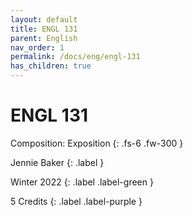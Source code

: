 ```yaml
---
layout: default
title: ENGL 131
parent: English
nav_order: 1
permalink: /docs/eng/engl-131
has_children: true
---
```


# ENGL 131

Composition: Exposition
{: .fs-6 .fw-300 }

Jennie Baker
{: .label }

Winter 2022
{: .label .label-green }

5 Credits
{: .label .label-purple }
